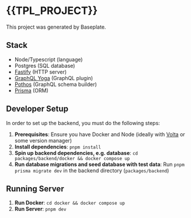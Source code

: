 # {{TPL_PROJECT}}

This project was generated by Baseplate.

## Stack

- Node/Typescript (language)
- Postgres (SQL database)
- [Fastify](https://fastify.dev/) (HTTP server)
- [GraphQL Yoga](https://the-guild.dev/graphql/yoga-server) (GraphQL plugin)
- [Pothos](https://pothos-graphql.dev/) (GraphQL schema builder)
- [Prisma](https://www.prisma.io/) (ORM)

## Developer Setup

In order to set up the backend, you must do the following steps:

1. **Prerequisites**: Ensure you have Docker and Node (ideally with [Volta](https://volta.sh) or some version manager)
2. **Install dependencies**: `pnpm install`
3. **Spin up backend dependencies, e.g. database**: `cd packages/backend/docker && docker compose up`
4. **Run database migrations and seed database with test data**: Run `pnpm prisma migrate dev` in the backend directory (`packages/backend`)

## Running Server

1. **Run Docker**: `cd docker && docker compose up`
2. **Run Server**: `pnpm dev`
